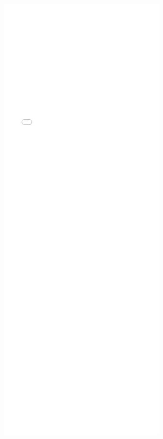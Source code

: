 ---
---

<iframe src="/mrrobust/docs/helpfiles/mreggerplot-html.html" width="100%" style="height: 100em; border: none">
</iframe>
